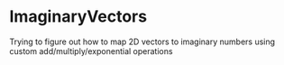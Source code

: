 # ImaginaryVectors
 Trying to figure out how to map 2D vectors to imaginary numbers using custom add/multiply/exponential operations

